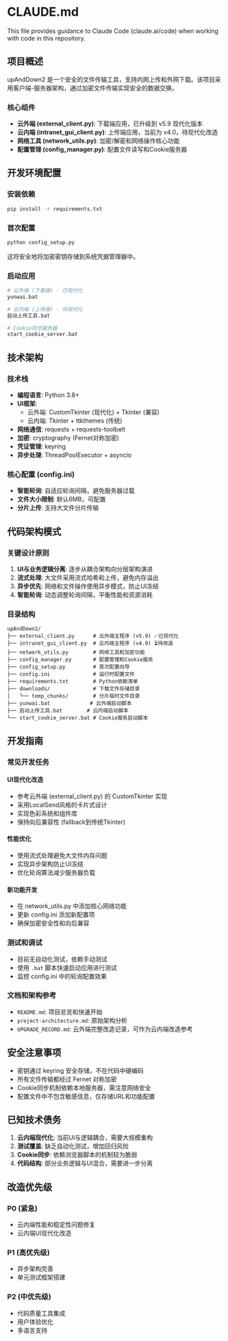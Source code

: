 # CLAUDE.md

This file provides guidance to Claude Code (claude.ai/code) when working with code in this repository.

## 项目概述

upAndDown2 是一个安全的文件传输工具，支持内网上传和外网下载。该项目采用客户端-服务器架构，通过加密文件传输实现安全的数据交换。

### 核心组件
- **云外端 (external_client.py)**: 下载端应用，已升级到 v5.9 现代化版本
- **云内端 (intranet_gui_client.py)**: 上传端应用，当前为 v4.0，待现代化改造
- **网络工具 (network_utils.py)**: 加密/解密和网络操作核心功能
- **配置管理 (config_manager.py)**: 配置文件读写和Cookie服务器

## 开发环境配置

### 安装依赖
```bash
pip install -r requirements.txt
```

### 首次配置
```bash
python config_setup.py
```
这将安全地将加密密钥存储到系统凭据管理器中。

### 启动应用
```bash
# 云外端 (下载端) - 已现代化
yunwai.bat

# 云内端 (上传端) - 待现代化
启动上传工具.bat

# Cookie同步服务器
start_cookie_server.bat
```

## 技术架构

### 技术栈
- **编程语言**: Python 3.8+
- **UI框架**: 
  - 云外端: CustomTkinter (现代化) + Tkinter (兼容)
  - 云内端: Tkinter + ttkthemes (传统)
- **网络通信**: requests + requests-toolbelt
- **加密**: cryptography (Fernet对称加密)
- **凭证管理**: keyring
- **异步处理**: ThreadPoolExecutor + asyncio

### 核心配置 (config.ini)
- **智能轮询**: 自适应轮询间隔，避免服务器过载
- **文件大小限制**: 默认6MB，可配置
- **分片上传**: 支持大文件分片传输

## 代码架构模式

### 关键设计原则
1. **UI与业务逻辑分离**: 逐步从耦合架构向分层架构演进
2. **流式处理**: 大文件采用流式哈希和上传，避免内存溢出
3. **异步优先**: 网络和文件操作使用异步模式，防止UI冻结
4. **智能轮询**: 动态调整轮询间隔，平衡性能和资源消耗

### 目录结构
```
upAndDown2/
├── external_client.py      # 云外端主程序 (v5.9) ✅已现代化
├── intranet_gui_client.py  # 云内端主程序 (v4.0) ⏳待改造
├── network_utils.py        # 网络工具和加密功能
├── config_manager.py       # 配置管理和Cookie服务
├── config_setup.py         # 首次配置向导
├── config.ini              # 运行时配置文件
├── requirements.txt        # Python依赖清单
├── downloads/              # 下载文件存储目录
│   └── temp_chunks/        # 分片临时文件目录
├── yunwai.bat             # 云外端启动脚本
├── 启动上传工具.bat        # 云内端启动脚本
└── start_cookie_server.bat # Cookie服务启动脚本
```

## 开发指南

### 常见开发任务

#### UI现代化改造
- 参考云外端 (external_client.py) 的 CustomTkinter 实现
- 采用LocalSend风格的卡片式设计
- 实现色彩系统和组件库
- 保持向后兼容性 (fallback到传统Tkinter)

#### 性能优化
- 使用流式处理避免大文件内存问题
- 实现异步架构防止UI冻结
- 优化轮询算法减少服务器负载

#### 新功能开发
- 在 network_utils.py 中添加核心网络功能
- 更新 config.ini 添加新配置项
- 确保加密安全性和向后兼容

### 测试和调试
- 目前无自动化测试，依赖手动测试
- 使用 `.bat` 脚本快速启动应用进行测试
- 监控 config.ini 中的轮询配置效果

### 文档和架构参考
- `README.md`: 项目总览和快速开始
- `project-architecture.md`: 原始架构分析
- `UPGRADE_RECORD.md`: 云外端完整改造记录，可作为云内端改造参考

## 安全注意事项

- 密钥通过 keyring 安全存储，不在代码中硬编码
- 所有文件传输都经过 Fernet 对称加密
- Cookie同步机制依赖本地服务器，需注意网络安全
- 配置文件中不包含敏感信息，仅存储URL和功能配置

## 已知技术债务

1. **云内端现代化**: 当前UI与逻辑耦合，需要大规模重构
2. **测试覆盖**: 缺乏自动化测试，增加回归风险
3. **Cookie同步**: 依赖浏览器脚本的机制较为脆弱
4. **代码结构**: 部分业务逻辑与UI混合，需要进一步分离

## 改造优先级

### P0 (紧急)
- 云内端性能和稳定性问题修复
- 云内端UI现代化改造

### P1 (高优先级)
- 异步架构完善
- 单元测试框架搭建

### P2 (中优先级)
- 代码质量工具集成
- 用户体验优化
- 多语言支持